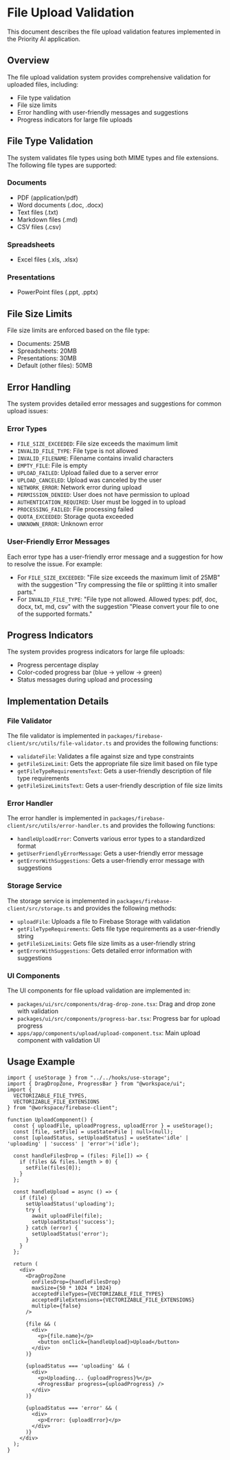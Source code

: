# File Upload Validation

This document describes the file upload validation features implemented in the Priority AI application.

## Overview

The file upload validation system provides comprehensive validation for uploaded files, including:

- File type validation
- File size limits
- Error handling with user-friendly messages and suggestions
- Progress indicators for large file uploads

## File Type Validation

The system validates file types using both MIME types and file extensions. The following file types are supported:

### Documents
- PDF (application/pdf)
- Word documents (.doc, .docx)
- Text files (.txt)
- Markdown files (.md)
- CSV files (.csv)

### Spreadsheets
- Excel files (.xls, .xlsx)

### Presentations
- PowerPoint files (.ppt, .pptx)

## File Size Limits

File size limits are enforced based on the file type:

- Documents: 25MB
- Spreadsheets: 20MB
- Presentations: 30MB
- Default (other files): 50MB

## Error Handling

The system provides detailed error messages and suggestions for common upload issues:

### Error Types

- `FILE_SIZE_EXCEEDED`: File size exceeds the maximum limit
- `INVALID_FILE_TYPE`: File type is not allowed
- `INVALID_FILENAME`: Filename contains invalid characters
- `EMPTY_FILE`: File is empty
- `UPLOAD_FAILED`: Upload failed due to a server error
- `UPLOAD_CANCELED`: Upload was canceled by the user
- `NETWORK_ERROR`: Network error during upload
- `PERMISSION_DENIED`: User does not have permission to upload
- `AUTHENTICATION_REQUIRED`: User must be logged in to upload
- `PROCESSING_FAILED`: File processing failed
- `QUOTA_EXCEEDED`: Storage quota exceeded
- `UNKNOWN_ERROR`: Unknown error

### User-Friendly Error Messages

Each error type has a user-friendly error message and a suggestion for how to resolve the issue. For example:

- For `FILE_SIZE_EXCEEDED`: "File size exceeds the maximum limit of 25MB" with the suggestion "Try compressing the file or splitting it into smaller parts."
- For `INVALID_FILE_TYPE`: "File type not allowed. Allowed types: pdf, doc, docx, txt, md, csv" with the suggestion "Please convert your file to one of the supported formats."

## Progress Indicators

The system provides progress indicators for large file uploads:

- Progress percentage display
- Color-coded progress bar (blue → yellow → green)
- Status messages during upload and processing

## Implementation Details

### File Validator

The file validator is implemented in `packages/firebase-client/src/utils/file-validator.ts` and provides the following functions:

- `validateFile`: Validates a file against size and type constraints
- `getFileSizeLimit`: Gets the appropriate file size limit based on file type
- `getFileTypeRequirementsText`: Gets a user-friendly description of file type requirements
- `getFileSizeLimitsText`: Gets a user-friendly description of file size limits

### Error Handler

The error handler is implemented in `packages/firebase-client/src/utils/error-handler.ts` and provides the following functions:

- `handleUploadError`: Converts various error types to a standardized format
- `getUserFriendlyErrorMessage`: Gets a user-friendly error message
- `getErrorWithSuggestions`: Gets a user-friendly error message with suggestions

### Storage Service

The storage service is implemented in `packages/firebase-client/src/storage.ts` and provides the following methods:

- `uploadFile`: Uploads a file to Firebase Storage with validation
- `getFileTypeRequirements`: Gets file type requirements as a user-friendly string
- `getFileSizeLimits`: Gets file size limits as a user-friendly string
- `getErrorWithSuggestions`: Gets detailed error information with suggestions

### UI Components

The UI components for file upload validation are implemented in:

- `packages/ui/src/components/drag-drop-zone.tsx`: Drag and drop zone with validation
- `packages/ui/src/components/progress-bar.tsx`: Progress bar for upload progress
- `apps/app/components/upload/upload-component.tsx`: Main upload component with validation UI

## Usage Example

```tsx
import { useStorage } from "../../hooks/use-storage";
import { DragDropZone, ProgressBar } from "@workspace/ui";
import { 
  VECTORIZABLE_FILE_TYPES, 
  VECTORIZABLE_FILE_EXTENSIONS 
} from "@workspace/firebase-client";

function UploadComponent() {
  const { uploadFile, uploadProgress, uploadError } = useStorage();
  const [file, setFile] = useState<File | null>(null);
  const [uploadStatus, setUploadStatus] = useState<'idle' | 'uploading' | 'success' | 'error'>('idle');

  const handleFilesDrop = (files: File[]) => {
    if (files && files.length > 0) {
      setFile(files[0]);
    }
  };

  const handleUpload = async () => {
    if (file) {
      setUploadStatus('uploading');
      try {
        await uploadFile(file);
        setUploadStatus('success');
      } catch (error) {
        setUploadStatus('error');
      }
    }
  };

  return (
    <div>
      <DragDropZone
        onFilesDrop={handleFilesDrop}
        maxSize={50 * 1024 * 1024}
        acceptedFileTypes={VECTORIZABLE_FILE_TYPES}
        acceptedFileExtensions={VECTORIZABLE_FILE_EXTENSIONS}
        multiple={false}
      />
      
      {file && (
        <div>
          <p>{file.name}</p>
          <button onClick={handleUpload}>Upload</button>
        </div>
      )}
      
      {uploadStatus === 'uploading' && (
        <div>
          <p>Uploading... {uploadProgress}%</p>
          <ProgressBar progress={uploadProgress} />
        </div>
      )}
      
      {uploadStatus === 'error' && (
        <div>
          <p>Error: {uploadError}</p>
        </div>
      )}
    </div>
  );
}
